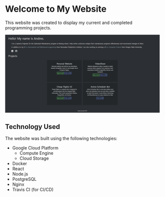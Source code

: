 # Welcome to My Website

This website was created to display my current and completed programming projects. 

![Website Image](/images/website.png)

## Technology Used

The website was built using the following technologies:

- Google Cloud Platform
  - Compute Engine
  - Cloud Storage
- Docker 
- React
- Node.js
- PostgreSQL
- Nginx
- Travis CI (for CI/CD)
